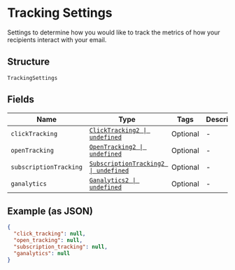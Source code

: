 
# Tracking Settings

Settings to determine how you would like to track the metrics of how your recipients interact with your email.

## Structure

`TrackingSettings`

## Fields

| Name | Type | Tags | Description |
|  --- | --- | --- | --- |
| `clickTracking` | [`ClickTracking2 \| undefined`](../../doc/models/click-tracking-2.md) | Optional | - |
| `openTracking` | [`OpenTracking2 \| undefined`](../../doc/models/open-tracking-2.md) | Optional | - |
| `subscriptionTracking` | [`SubscriptionTracking2 \| undefined`](../../doc/models/subscription-tracking-2.md) | Optional | - |
| `ganalytics` | [`Ganalytics2 \| undefined`](../../doc/models/ganalytics-2.md) | Optional | - |

## Example (as JSON)

```json
{
  "click_tracking": null,
  "open_tracking": null,
  "subscription_tracking": null,
  "ganalytics": null
}
```

